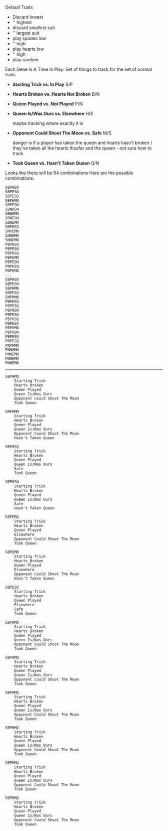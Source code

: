 Default Traits

* Discard lowest
* '' highest
* discard smallest suit
* '' largest suit
* play spades low
* '' high
* play hearts low
* '' high
* play random

Each Gene Is A Time In Play:
Set of things to track for the set of normal traits

* **Starting Trick vs. In Play**               S/P
* **Hearts Broken vs. Hearts Not Broken**      B/N
* **Queen Played vs. Not Played**              P/N
* **Queen Is/Was Ours vs. Elsewhere**          H/E
  
    maybe tracking where exactly it is

* **Opponent Could Shoot The Moon vs. Safe**   M/S

    danger is if a player has taken the queen and
    hearts hasn't broken / they've taken all the
    hearts thusfar and the queen - not sure how to track
  
* **Took Queen vs. Hasn't Taken Queen**        Q/N
    
Looks like there will be 64 combinations
Here are the possible combinations:

    SBPHSQ
    SBPESN
    SBPESQ
    SBPEMN
    SBPESN
    SBNHSN
    SBNHMN
    SBNESN
    SBNEMN
    SNPHSQ
    SNPEMN
    SNNHMN
    SNNEMN
    PBPHSQ
    PBPESN
    PBPHSQ
    PBPEMN
    PBPESN
    PNPHSQ
    PNPEMN
    ...
    SBPHSN
    SBPESN
    SBPHMN
    SNPESQ
    SNPHMN
    PBPHSQ
    PBPESQ
    PBPHSN
    PBPESN
    PBPHSQ
    PBPESQ
    PBPHMN
    PBPHSN
    PBPESN
    PNPESQ
    PNPHMN
    PNNHMN
    PNNEMN
    PNNHMN
    PNNEMN

---

    SBPHMQ
        Starting Trick
        Hearts Broken
        Queen Played
        Queen Is/Was Ours
        Opponent Could Shoot The Moon
        Took Queen
    
    SNPHMN
        Starting Trick
        Hearts Broken
        Queen Played
        Queen Is/Was Ours
        Opponent Could Shoot The Moon
        Hasn't Taken Queen
        
    SBPHSQ
        Starting Trick
        Hearts Broken
        Queen Played
        Queen Is/Was Ours
        Safe
        Took Queen
    
    SBPHSN
        Starting Trick
        Hearts Broken
        Queen Played
        Queen Is/Was Ours
        Safe
        Hasn't Taken Queen
        
    SBPEMQ
        Starting Trick
        Hearts Broken
        Queen Played
        Elsewhere
        Opponent Could Shoot The Moon
        Took Queen
        
    SBPEMN
        Starting Trick
        Hearts Broken
        Queen Played
        Elsewhere
        Opponent Could Shoot The Moon
        Hasn't Taken Queen
        
    SBPESQ
        Starting Trick
        Hearts Broken
        Queen Played
        Elsewhere
        Safe
        Took Queen
        
    SBPHMQ
        Starting Trick
        Hearts Broken
        Queen Played
        Queen Is/Was Ours
        Opponent Could Shoot The Moon
        Took Queen
        
    SBPHMQ
        Starting Trick
        Hearts Broken
        Queen Played
        Queen Is/Was Ours
        Opponent Could Shoot The Moon
        Took Queen
        
    SBPHMQ
        Starting Trick
        Hearts Broken
        Queen Played
        Queen Is/Was Ours
        Opponent Could Shoot The Moon
        Took Queen
        
    SBPHMQ
        Starting Trick
        Hearts Broken
        Queen Played
        Queen Is/Was Ours
        Opponent Could Shoot The Moon
        Took Queen
        
    SBPHMQ
        Starting Trick
        Hearts Broken
        Queen Played
        Queen Is/Was Ours
        Opponent Could Shoot The Moon
        Took Queen
        
    SBPHMQ
        Starting Trick
        Hearts Broken
        Queen Played
        Queen Is/Was Ours
        Opponent Could Shoot The Moon
        Took Queen